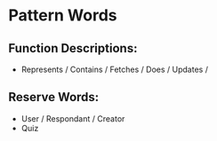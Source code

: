 # Pattern Words

## Function Descriptions:

- Represents / Contains / Fetches / Does / Updates /

## Reserve Words:

- User / Respondant / Creator
- Quiz
